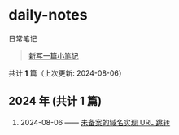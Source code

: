 # daily-notes

日常笔记

> [新写一篇小笔记](https://github.com/whisper-xiang/daily-notes/issues/new)

共计 **1** 篇（上次更新: 2024-08-06）

## 2024 年 (共计 1 篇)

1. 2024-08-06 —— [未备案的域名实现 URL 跳转](https://github.com/whisper-xiang/daily-notes/issues/18)
